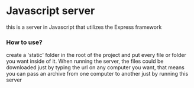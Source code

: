 # Javascript server

this is a server in Javascript that utilizes the Express framework

### How to use?

create a 'static' folder in the root of the project and put every file or folder you want inside of it. When running the server, the files could be downloaded just by typing the url on any computer you want, that means you can pass an archive from one computer to another just by running this server